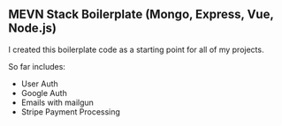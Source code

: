 ## MEVN Stack Boilerplate (Mongo, Express, Vue, Node.js)

I created this boilerplate code as a starting point for all of my projects.

So far includes:
 - User Auth
 - Google Auth
 - Emails with mailgun
 - Stripe Payment Processing
